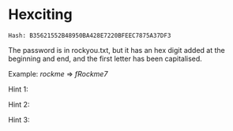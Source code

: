 # Hexciting

`Hash: B35621552B48950BA428E7220BFEEC7875A37DF3`

The password is in rockyou.txt, but it has an hex digit added at the beginning and end, and the first letter has been capitalised.

Example: *rockme* => *fRockme7*


Hint 1:

Hint 2:

Hint 3:
